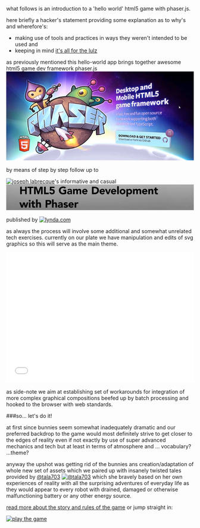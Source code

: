 what follows is an introduction to a 'hello world' html5 game with phaser.js.

here briefly a hacker's statement providing some explanation as to why's and wherefore's:

- making use of tools and practices in ways they weren't intended to be used and
- keeping in mind [it's all for the lulz](http://codepen.io/rafszul/pen/bNxwBx/)

as previously mentioned this hello-world app brings together awesome html5 game dev framework phaser.js
[![ phaser.js](assets/info-files-img/phaser-js-splash-scr.jpg)](http://phaser.io/)

by means of step by step follow up to

[![joseph labrecque](http://josephlabrecque.com/Labrecque_2014_sq.jpg)](http://josephlabrecque.com/)'s informative and casual [![html5 game dev with phaser](assets/info-files-img/html5-game-dev-with-phaser-splash-scr.jpg)](http://www.lynda.com/Phaser-tutorials/HTML5-Game-Development-Phaser/163641-2.html)

published by [![lynda.com](http://cdn.lynda.com/assets/1223-r20150305/Website/ui/images/mediakit/logos-png/lynda_logo2k-d_144x.png)](http://www.lynda.com/)

as always the process will involve some additional and somewhat unrelated tech exercises. currently on our plate we have manipulation and edits of svg graphics so this will serve as the main theme.

<iframe height='350' scrolling='no' src='//codepen.io/rafszul/embed/ogyyJK/' frameborder='no' allowtransparency='true' allowfullscreen='true' style='width: 100%;'>See the Pen <a href='http://codepen.io/rafszul/pen/ogyyJK/'>SVG Mask (Experiment)</a> by @rafszul (<a href='http://codepen.io/rafszul'>@rafszul</a>) on <a href='http://codepen.io'>CodePen</a>.
</iframe>

as side-note we aim at establishing set of workarounds for integration of more complex graphical compositions beefed up by batch processing and hooked to the browser with web standards.

###so... let's do it!

at first since bunnies seem somewhat inadequately dramatic and our preferred backdrop to the game would most definitely strive to get closer to the edges of reality even if not exactly by use of super advanced mechanics and tech but at least in terms of atmosphere and ... vocabulary? ...theme?

anyway the upshot was getting rid of the bunnies ans creation/adaptation of whole new set of assets which we paired up with insanely twisted tales provided by [@tala703](https://github.com/tala703) [![@tala703](https://avatars1.githubusercontent.com/u/7087282?v=3&s=460)](https://github.com/tala703) which she bravely based on her own experiences of reality with all the surprising adventures of everyday life as they would appear to every robot with drained, damaged or otherwise malfunctioning battery or any other energy source.   

[read more about the story and rules of the game](/_arch/_gitHub/_weAreThePlayMakers/the-nice-defender/basic-rules.md) or jump straight in:

[![play the game]()]()
